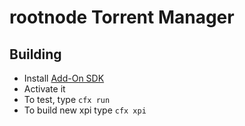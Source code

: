 # rootnode Torrent Manager

## Building

* Install [Add-On SDK](https://addons.mozilla.org/en-US/developers/docs/sdk/latest/dev-guide/tutorials/installation.html)
* Activate it
* To test, type `cfx run`
* To build new xpi type `cfx xpi`
